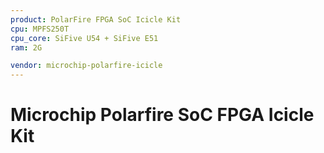 ```yaml
---
product: PolarFire FPGA SoC Icicle Kit
cpu: MPFS250T
cpu_core: SiFive U54 + SiFive E51
ram: 2G

vendor: microchip-polarfire-icicle
---
```


# Microchip Polarfire SoC FPGA Icicle Kit

